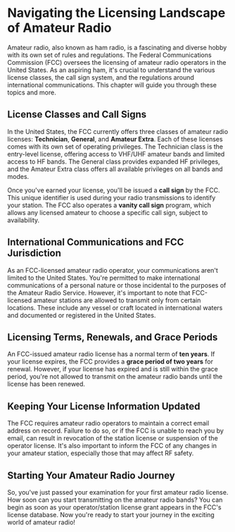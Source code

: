 # Navigating the Licensing Landscape of Amateur Radio

Amateur radio, also known as ham radio, is a fascinating and diverse hobby with its own set of rules and regulations. The Federal Communications Commission (FCC) oversees the licensing of amateur radio operators in the United States. As an aspiring ham, it's crucial to understand the various license classes, the call sign system, and the regulations around international communications. This chapter will guide you through these topics and more.

## License Classes and Call Signs

In the United States, the FCC currently offers three classes of amateur radio licenses: **Technician**, **General**, and **Amateur Extra**. Each of these licenses comes with its own set of operating privileges. The Technician class is the entry-level license, offering access to VHF/UHF amateur bands and limited access to HF bands. The General class provides expanded HF privileges, and the Amateur Extra class offers all available privileges on all bands and modes.

Once you've earned your license, you'll be issued a **call sign** by the FCC. This unique identifier is used during your radio transmissions to identify your station. The FCC also operates a **vanity call sign** program, which allows any licensed amateur to choose a specific call sign, subject to availability.

## International Communications and FCC Jurisdiction

As an FCC-licensed amateur radio operator, your communications aren't limited to the United States. You're permitted to make international communications of a personal nature or those incidental to the purposes of the Amateur Radio Service. However, it's important to note that FCC-licensed amateur stations are allowed to transmit only from certain locations. These include any vessel or craft located in international waters and documented or registered in the United States.

## Licensing Terms, Renewals, and Grace Periods

An FCC-issued amateur radio license has a normal term of **ten years**. If your license expires, the FCC provides a **grace period of two years** for renewal. However, if your license has expired and is still within the grace period, you're not allowed to transmit on the amateur radio bands until the license has been renewed.

## Keeping Your License Information Updated

The FCC requires amateur radio operators to maintain a correct email address on record. Failure to do so, or if the FCC is unable to reach you by email, can result in revocation of the station license or suspension of the operator license. It's also important to inform the FCC of any changes in your amateur station, especially those that may affect RF safety.

## Starting Your Amateur Radio Journey

So, you've just passed your examination for your first amateur radio license. How soon can you start transmitting on the amateur radio bands? You can begin as soon as your operator/station license grant appears in the FCC's license database. Now you're ready to start your journey in the exciting world of amateur radio!